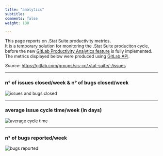 ```yaml
---
title: "analytics"
subtitle: 
comments: false
weight: 130

---
```


This page reports on .Stat Suite productivity metrics.  
It is a temporary solution for monitoring the .Stat Suite produciton cycle, before the new [GitLab Productivity Analytics feature](https://docs.gitlab.com/ee/user/analytics/productivity_analytics.html) is fully implemented.  
The metrics displayed below were produced using [GitLab API](https://docs.gitlab.com/ee/api/README.html).  

*Source*: https://gitlab.com/groups/sis-cc/.stat-suite/-/issues  

---

### n° of issues closed/week & n° of bugs closed/week
![issues and bugs closed](/images/analytics-issuesclosed.png)

---

### average issue cycle time/week (in days)
![average cycle time](/images/analytics-average.png)

---

### n° of bugs reported/week
![bugs reported](/images/analytics-bugsreported.png)
